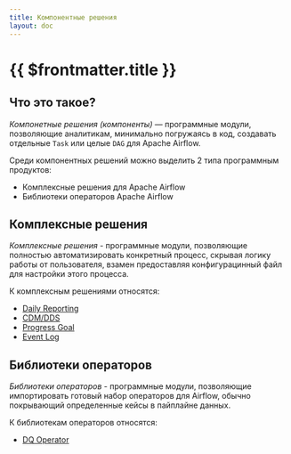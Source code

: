 ```yaml
---
title: Компонентные решения
layout: doc
---
```


# {{ $frontmatter.title }}

## Что это такое?

_Компонетные решения (компоненты)_ — программные модули, позволяющие аналитикам, 
минимально погружаясь в код, создавать отдельные `Task` или целые `DAG` для Apache Airflow.

Среди компонентных решений можно выделить 2 типа программным продуктов:
- Комплексные решения для Apache Airflow
- Библиотеки операторов Apache Airflow

## Комплексные решения

_Комплексные решения_ - программные модули, позволяющие полностью автоматизировать 
конкретный процесс, скрывая логику работы от пользователя, взамен предоставляя 
конфигурацинный файл для настройки этого процесса.

К комплексным решениями относятся:
- [Daily Reporting](daily_reporting/overview.html)
- [CDM/DDS](cdm_dds/overview.html)
- [Progress Goal](progress_goal/overview.html)
- [Event Log](event_log/overview.html)

## Библиотеки операторов

_Библиотеки операторов_ - программные модули, позволяющие импортировать готовый набор
операторов для Airflow, обычно покрывающий определенные кейсы в пайплайне данных.

К библиотекам операторов относятся:
 - [DQ Operator]()
